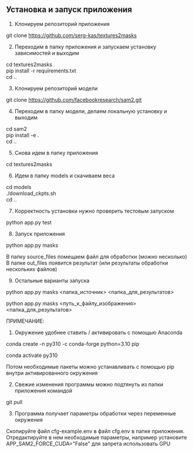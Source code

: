 ## Установка и запуск приложения

1. Клонируем репозиторий приложения

git clone https://github.com/serg-kas/textures2masks

2. Переходим в папку приложения и запускаем установку зависимостей и выходим

cd textures2masks  
pip install -r requirements.txt  
cd ..  

3. Клонируем репозиторий модели

git clone https://github.com/facebookresearch/sam2.git  

4. Переходим в папку модели, делаем локальную установку и выходим

cd sam2  
pip install -e .  
cd ..

5. Снова идем в папку приложения

cd textures2masks  

6. Идем в папку models и скачиваем веса

сd models  
./download_ckpts.sh   
cd ..  

7. Корректность установки нужно проверить тестовым запуском

python app.py test  

8. Запуск приложения  

python app.py masks  

В папку source_files помещаем файл для обработки (можно несколько)
В папке out_files появится результат (или результаты обработки нескольких файлов)

9. Остальные варианты запуска

python app.py masks <папка_источник> <папка_для_результатов>  

python app.py masks <путь_к_файлу_изображения> <папка_для_результатов>



ПРИМЕЧАНИЕ:
1. Окружение удобнее ставить / активировать с помощью Anaconda

conda create -n py310 -c conda-forge python=3.10 pip  

conda activate py310  

Потом необходимые пакеты можно устанавливать с помощью pip внутри активированного окружения

2. Свежие изменения программы можно подтянуть из папки приложения командой

git pull  

3. Программа получает параметры обработки через переменные окружения 

Скопируйте файл cfg-example.env в файл cfg.env в папке приложения.  
Отредактируйте в нем необходимые параметры, например установите  
APP_SAM2_FORCE_CUDA="False" для запрета использовать GPU  








